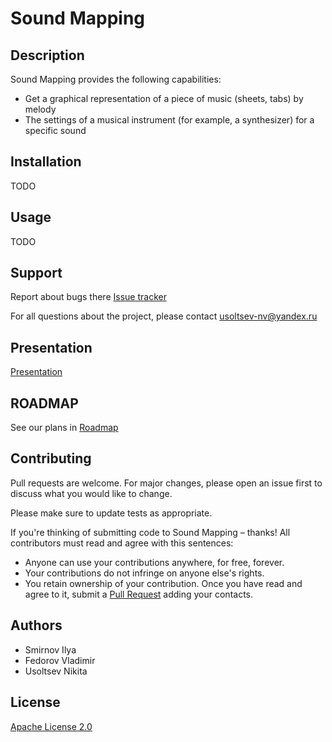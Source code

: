 # Sound Mapping

## Description

Sound Mapping provides the following capabilities:

* Get a graphical representation of a piece of music (sheets, tabs) by melody
* The settings of a musical instrument (for example, a synthesizer) for a specific sound 

## Installation

TODO

## Usage

TODO

## Support

Report about bugs there [Issue tracker](https://github.com/usoltsev37/hse-homework-se/issues)

For all questions about the project, please contact <usoltsev-nv@yandex.ru>

## Presentation

[Presentation](https://docs.google.com/presentation/d/1CMpOUXObjyO55Z2z2sKBcBahaKF9QfR-16G77WDwUFA/edit?usp=sharing)

## ROADMAP

See our plans in [Roadmap](https://github.com/usoltsev37/hse-homework-se/projects/2)

## Contributing

Pull requests are welcome. For major changes, please open an issue first to discuss what you would like to change.

Please make sure to update tests as appropriate.

If you're thinking of submitting code to Sound Mapping – thanks! All contributors must read and agree with this sentences:
 * Anyone can use your contributions anywhere, for free, forever.
 * Your contributions do not infringe on anyone else's rights.
 * You retain ownership of your contribution.
Once you have read and agree to it, submit a [Pull Request](https://github.com/usoltsev37/hse-homework-se/pull/new) adding your contacts.

## Authors

* Smirnov Ilya
* Fedorov Vladimir
* Usoltsev Nikita

## License
[Apache License 2.0](https://choosealicense.com/licenses/apache-2.0/)
